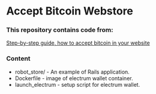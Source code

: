 # Accept Bitcoin Webstore

### This repository contains code from:

[Step-by-step guide, how to accept bitcoin in your website](https://gist.github.com/fishbullet/5583e09a17a22447efdc29bee495e322)

### Content

* robot_store/ - An example of Rails application.
* Dockerfile - image of electrum wallet container.
* launch_electrum - setup script for electrum wallet. 

